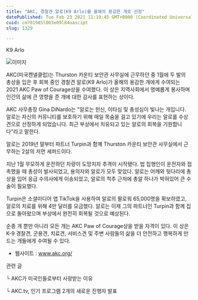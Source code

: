 ```yaml
---
title: "AKC, 경찰견 알로(K9 Arlo)를 올해의 용감한 개로 선정"
datePublished: Tue Feb 23 2021 11:19:45 GMT+0000 (Coordinated Universal Time)
cuid: cm701985l003e09l84oascipt
slug: 1329

---
```



K9 Arlo

![이미지](https://cdn.hashnode.com/res/hashnode/image/upload/v1739251195129/817eba0a-b027-447d-8e73-9f208e414d41.jpeg)

AKC(미국켄넬클럽)는 Thurston 카운티 보안관 사무실에 근무하던 중 1월에 두 발의 총상을 입은 후 회복 중인 경찰견 알로(K9 Arlo)가 올해의 용감한 개에게 수여되는 2021 AKC Paw of Courage상을 수여했다. 이 상은 지역사회에서 명예롭게 봉사하며 인간의 삶에 큰 영향을 준 개에 대한 감사를 표현하는 상이다.

AKC 사무총장 Gina DiNardo는 "알로는 헌신, 이타심 및 충성심이 빛나는 개입니다. 알로는 자신의 커뮤니티를 보호하기 위해 매일 목숨을 걸고 있기에 우리는 알로를 수상견으로 선정하게 되었습니다. 최근 부상에서 치유되고 있는 알로의 회복을 기원합니다"라고 말한다.

알로는 2019년 말부터 파트너 Turpin과 함께 Thurston 카운티 보안관 사무실에서 근무하는 2살의 저먼 세퍼드이다.

지난 1월 무모하게 운전하던 차량이 도망치자 추격이 시작됐다. 법 집행인이 운전자와 접촉했을 때 총성이 발사되었고, 용의자와 알로가 모두 맞았다. 알로는 어깨와 뒷다리에 총상을 입어 응급 수의사에게 이송되었고, 알로의 척추 근처에 총알 하나가 박혀있어 큰 수술이 필요했다.

Turpin은 소셜미디어 앱 TikTok을 사용하여 알로의 팔로워 65,000명을 확보하였고, 알로의 치료를 위해 4만 달러를 모금했다. 알로는 이제 그의 파트너인 Turpin과 함께 집으로 돌아왔으며 부상에서 완전히 회복될 것으로 예상된다.

순종 개 뿐만 아니라 모든 개는 AKC Paw of Courage상을 받을 자격이 있다. 이 상은 K-9 경찰견, 군용견, 치료견, 서비스견 및 주변 사람들의 삶을 더 안전하고 행복하게 만드는 개들에게 수여될 수 있다.

- 웹사이트 : www.akc.org/

관련 글

└ AKC가 미국인들로부터 사랑받는 이유

└ AKC.tv, 인기 프로그램 2개의 새로운 진행자 발표